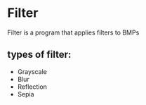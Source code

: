# Filter
Filter is  a program that applies filters to BMPs

## types of filter:
+ Grayscale
+ Blur
+ Reflection
+ Sepia
